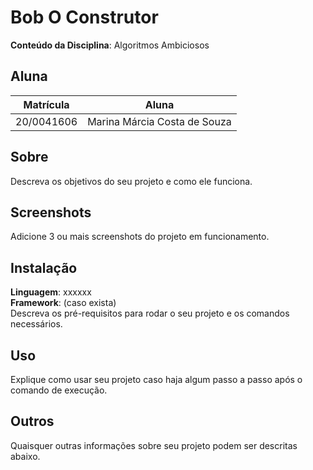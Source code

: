 # Bob O Construtor

**Conteúdo da Disciplina**: Algoritmos Ambiciosos <br>

## Aluna
|Matrícula | Aluna |
| -- | -- |
| 20/0041606  |  Marina Márcia Costa de Souza |

## Sobre 
Descreva os objetivos do seu projeto e como ele funciona. 

## Screenshots
Adicione 3 ou mais screenshots do projeto em funcionamento.

## Instalação 
**Linguagem**: xxxxxx<br>
**Framework**: (caso exista)<br>
Descreva os pré-requisitos para rodar o seu projeto e os comandos necessários.

## Uso 
Explique como usar seu projeto caso haja algum passo a passo após o comando de execução.

## Outros 
Quaisquer outras informações sobre seu projeto podem ser descritas abaixo.
